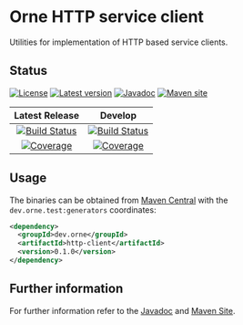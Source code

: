 # Orne HTTP service client

Utilities for implementation of HTTP based service clients.

## Status

[![License][status.license.badge]][status.license]
[![Latest version][status.maven.badge]][status.maven]
[![Javadoc][status.javadoc.badge]][javadoc]
[![Maven site][status.site.badge]][site]

| Latest Release | Develop |
| :------------: | :-------------: |
| [![Build Status][status.latest.ci.badge]][status.latest.ci] | [![Build Status][status.dev.ci.badge]][status.dev.ci] |
| [![Coverage][status.latest.cov.badge]][status.latest.cov] | [![Coverage][status.dev.cov.badge]][status.dev.cov] |

## Usage

The binaries can be obtained from [Maven Central][status.maven] with the
`dev.orne.test:generators` coordinates:

```xml
<dependency>
  <groupId>dev.orne</groupId>
  <artifactId>http-client</artifactId>
  <version>0.1.0</version>
</dependency>
```

## Further information

For further information refer to the [Javadoc][javadoc]
and [Maven Site][site].

[site]: https://orne-dev.github.io/java-http-client/
[javadoc]: https://javadoc.io/doc/dev.orne/http-client
[status.license]: http://www.gnu.org/licenses/gpl-3.0.txt
[status.license.badge]: https://img.shields.io/github/license/orne-dev/java-http-client
[status.maven]: https://search.maven.org/artifact/dev.orne/http-client
[status.maven.badge]: https://img.shields.io/maven-central/v/dev.orne/http-client.svg?label=Maven%20Central
[status.javadoc.badge]: https://javadoc.io/badge2/dev.orne/http-client/javadoc.svg
[status.site.badge]: https://img.shields.io/website?url=https%3A%2F%2Forne-dev.github.io%2Fjava-http-client%2F
[status.latest.ci]: https://github.com/orne-dev/java-http-client/actions/workflows/release.yml
[status.latest.ci.badge]: https://github.com/orne-dev/java-http-client/actions/workflows/release.yml/badge.svg?branch=master
[status.latest.cov]: https://sonarcloud.io/dashboard?id=orne-dev_java-http-client
[status.latest.cov.badge]: https://sonarcloud.io/api/project_badges/measure?project=orne-dev_java-http-client&metric=coverage
[status.dev.ci]: https://github.com/orne-dev/java-http-client/actions/workflows/build.yml
[status.dev.ci.badge]: https://github.com/orne-dev/java-http-client/actions/workflows/build.yml/badge.svg?branch=develop
[status.dev.cov]: https://sonarcloud.io/dashboard?id=orne-dev_java-http-client&branch=develop
[status.dev.cov.badge]: https://sonarcloud.io/api/project_badges/measure?project=orne-dev_java-http-client&metric=coverage&branch=develop
